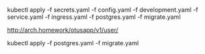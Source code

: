 
kubectl apply -f secrets.yaml -f config.yaml -f development.yaml -f service.yaml -f ingress.yaml -f postgres.yaml -f migrate.yaml


http://arch.homework/otusapp/v1/user/



kubectl apply  -f postgres.yaml -f migrate.yaml